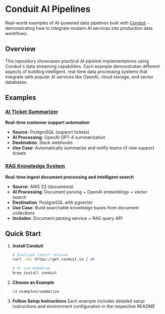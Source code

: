 # Conduit AI Pipelines

Real-world examples of AI-powered data pipelines built with [Conduit](https://conduit.io) - demonstrating how to integrate modern AI services into production data workflows.

## Overview

This repository showcases practical AI pipeline implementations using Conduit's data streaming capabilities. Each example demonstrates different aspects of building intelligent, real-time data processing systems that integrate with popular AI services like OpenAI, cloud storage, and vector databases.

## Examples

### [AI Ticket Summarizer](./examples/summarize/)
**Real-time customer support automation**
- **Source**: PostgreSQL (support tickets)
- **AI Processing**: OpenAI GPT-4 summarization
- **Destination**: Slack webhooks
- **Use Case**: Automatically summarize and notify teams of new support tickets

### [RAG Knowledge System](./examples/doc-embeddings/)
**Real-time ingest document processing and intelligent search**
- **Source**: AWS S3 (documents)
- **AI Processing**: Document parsing + OpenAI embeddings + vector search
- **Destination**: PostgreSQL with pgvector
- **Use Case**: Build searchable knowledge bases from document collections
- **Includes**: Document parsing service + RAG query API

## Quick Start

1. **Install Conduit**
   ```bash
   # Download latest release
   curl -sSL https://get.conduit.io | sh
   
   # Or use Homebrew
   brew install conduit
   ```

2. **Choose an Example**
   ```bash
   cd examples/summarize 
   ```

3. **Follow Setup Instructions**
   Each example includes detailed setup instructions and environment configuration in the respective README